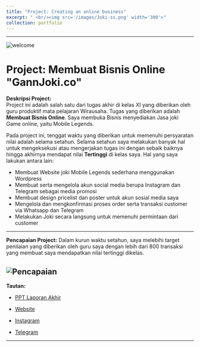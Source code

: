 ```yaml
---
title: "Project: Creating an online business"
excerpt: " <br/><img src='/images/Joki-ss.png' width='300'>"
collection: portfolio
---
```


---
![welcome](/images/welcome-ig.png)

# Project: **Membuat Bisnis Online "GannJoki.co"**

**Deskripsi Project:**  
Project ini adalah salah satu dari tugas akhir di kelas XI yang diberikan oleh guru produktif mata pelajaran Wirausaha. Tugas yang diberikan adalah **Membuat Bisnis Online**. Saya membuka Bisnis menyediakan Jasa joki Game online, yaitu Mobile Legends.

Pada project ini, tenggat waktu yang diberikan untuk memenuhi persyaratan nilai adalah selama setahun. Selama setahun saya melakukan banyak hal untuk mengeksekusi atau mengerjakan tugas ini dengan sebaik baiknya hingga akhirnya mendapat nilai **Tertinggi** di kelas saya. Hal yang saya lakukan antara lain: 
- Membuat Website joki Mobile Legends sederhana menggunakan Wordpress
- Membuat serta mengelola akun social media berupa Instagram dan Telegram sebagai media promosi
- Membuat design pricelist dan poster untuk akun sosial media saya
- Mengelola dan mengkonfirmasi proses order serta transaksi customer via Whatsapp dan Telegram
- Melakukan Joki secara langsung untuk memenuhi permintaan dari customer



---
**Pencapaian Project:**
Dalam kurun waktu setahun, saya melebihi target penilaian yang diberikan oleh guru saya dengan lebih dari 800 transaksi yang membuat saya mendapatkan nilai tertinggi dikelas. 

![Pencapaian](/images/Transaksi.png)
---

**Tautan:**

* [PPT Laporan Akhir](https://www.canva.com/design/DAGWMte7pvw/v03qywYIQQImg1g59ZT3WQ/edit?utm_content=DAGWMte7pvw&utm_campaign=designshare&utm_medium=link2&utm_source=sharebutton)  

* [Website](https://gannjoki.wordpress.com/)

* [Instagram](https://www.instagram.com/gannjoki.co/)

* [Telegram](https://t.me/JokiMlbbbyGann )

---

